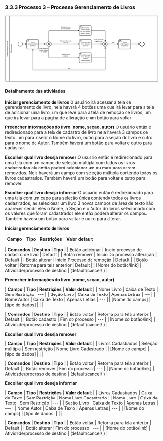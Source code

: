 ### 3.3.3 Processo 3 – Processo Gerenciamento de Livros

![Processo Gerenciamento de Livros](images/processoGL2.png "Modelo BPMN do Processo 3.")


#### Detalhamento das atividades

**Iniciar gerenciamento de livros**
O usuário irá acessar a tela de gerenciamento de livro, nela haverá 4 botões uma que irá levar para a tela de adicionar uma livro, um que leve para a tela de remoção de livros, um que irá levar para a página de alteração e um botão para voltar

**Preencher informações  do livro (nome, seçao, autor)**
O usuário então é redirecionado para a tela de cadastro de livro nela haverá 3 campos de texto: um para inserir o Nome do livro, outro para a seção do livro e outro para o nome do Autor. Também haverá um botão para voltar e outro para cadastrar.

**Escolher qual livro deseja remover**
O usuário então é redirecionado para uma tela com um campo de seleção múltipla com todos os livros cadastrados ele então poderá selecionar um ou mais para serem removidos. Nela haverá um campo com seleção múltipla contendo todos os livros cadastrados. Também haverá um botão para voltar e outro para remover.

**Escolher qual livro deseja informar**
O usuário então é redirecionado para uma tela com um capo para seleção única contendo todos os livros cadastrados, ao selecionar um livro 3 novos campos de área de texto irão aparecer sendo eles o Nome, a Seção e o Autor do livros selecionado com os valores que foram cadastrados ele então poderá alterar os campos. Também haverá um botão para voltar e outro para alterar.

**Iniciar gerenciamento de livros**

| **Campo**       | **Tipo**         | **Restrições** | **Valor default** |
| ---             | ---              | ---            | ---               |


| **Comandos**         |  **Destino**                   | **Tipo** |
| Botão adicionar      | Início processo de cadastro de livro     | Default           |
| Botão remover        | Início Do processo alteração             | Default           |
| Botão alterar        | Inicio Processo de remoção               | Default           |
| Botão voltar         | Retorna para tela anterior               | Default           |
| [Nome do botão/link] | Atividade/processo de destino  | (default/cancel/  ) |


**Preencher informações  do livro (nome, seçao, autor)**

| **Campo**       | **Tipo**         | **Restrições** | **Valor default** |
| Nome Livro      | Caixa de Texto   | Sem Restrição  | ---               |
| Seção Livro     | Caixa de Texto   | Apenas Letras  | ---               |
| Nome Autor      | Caixa de Texto   | Apenas Letras  | ---               |
| [Nome do campo] | [tipo de dados]  |                |                   |

| **Comandos**         |  **Destino**                   | **Tipo**          |
| Botão voltar         | Retorna para tela anterior     | Default           |
| Botão cadastro       | Fim do processo                | ---               |
| [Nome do botão/link] | Atividade/processo de destino  | (default/cancel/  ) |

**Escolher qual livro deseja remover**

| **Campo**       | **Tipo**         | **Restrições** | **Valor default** |
| Livros Cadastrados | Seleção múltipla | Sem restrição  | Nome Livro Cadastrado |
| [Nome do campo] | [tipo de dados]  |                |                   |

| **Comandos**         |  **Destino**                   | **Tipo**          |
| Botão voltar         | Retorna para tela anterior     | Default           |
| Botão remover        | Fim do processo                | ---               |
| [Nome do botão/link] | Atividade/processo de destino  | (default/cancel/  ) |

**Escolher qual livro deseja informar**

| **Campo**       | **Tipo**         | **Restrições** | **Valor default** |
| Livros Cadastrados | Caixa de Texto   | Sem Restrição  | Nome Livro Cadastrado |
| Nome Livro         | Caixa de Texto   | Sem Restrição  | ---               |
| Seção Livro        | Caixa de Texto   | Apenas Letras  | ---               |
| Nome Autor         | Caixa de Texto   | Apenas Letras  | ---               |
| [Nome do campo] | [tipo de dados]  |                |                   |


| **Comandos**         |  **Destino**                   | **Tipo**          |
| Botão voltar         | Retorna para tela anterior     | Default           |
| Botão alterar        | Fim do processo                | ---               |
| [Nome do botão/link] | Atividade/processo de destino  | (default/cancel/  ) |


